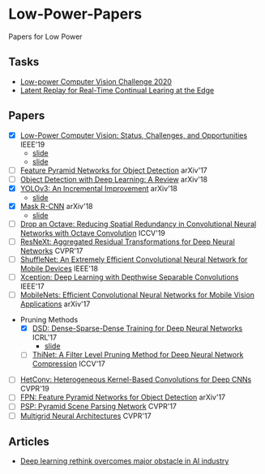 # Low-Power-Papers
Papers for Low Power

## Tasks

- [Low-power Computer Vision Challenge 2020](https://lpcv.ai/2020CVPR/ovic-track)
- [Latent Replay for Real-Time Continual Learing at the Edge](https://medium.com/continual-ai/latent-replay-for-real-time-continual-learing-at-the-edge-9a083c899856)

## Papers

- [x] [Low-Power Computer Vision: Status, Challenges, and Opportunities](https://ieeexplore.ieee.org/document/8693826) IEEE'19
    - [slide](https://docs.google.com/presentation/d/1DJSQJMr9i2xJ1jXZRKKK2w0_ANherkh_hJWK07a8X8M/edit?usp=sharing)
    - [slide](https://docs.google.com/presentation/d/1tPedZi8CNNnqssjehMIikDxaVOjGvBkB9kvET_U2YjU/edit?usp=sharing)
- [ ] [Feature Pyramid Networks for Object Detection](https://arxiv.org/pdf/1612.03144.pdf) arXiv'17
- [ ] [Object Detection with Deep Learning: A Review](https://arxiv.org/pdf/1807.05511.pdf) arXiv'18
- [x] [YOLOv3: An Incremental Improvement](https://arxiv.org/abs/1804.02767) arXiv'18
    - [slide](https://docs.google.com/presentation/d/1Bz0DGheO7xo7EU9z6pjYtIXqv_MVTpQLPGO6jdtB7Ww/edit?usp=sharing)
- [x] [Mask R-CNN](https://arxiv.org/abs/1703.06870) arXiv'18
    - [slide](https://docs.google.com/presentation/d/1wRyyQMWCFOVYw7zRxqD226zQdVKqaprrWrqikQ_9Jd0/edit?usp=sharing)
- [ ] [Drop an Octave: Reducing Spatial Redundancy in Convolutional Neural Networks with Octave Convolution](http://openaccess.thecvf.com/content_ICCV_2019/papers/Chen_Drop_an_Octave_Reducing_Spatial_Redundancy_in_Convolutional_Neural_Networks_ICCV_2019_paper.pdf) ICCV'19
- [ ] [ResNeXt: Aggregated Residual Transformations for Deep Neural Networks](https://arxiv.org/abs/1611.05431) CVPR'17
- [ ] [ShuffleNet: An Extremely Efficient Convolutional Neural Network for Mobile Devices](https://arxiv.org/abs/1707.01083) IEEE'18
- [ ] [Xception: Deep Learning with Depthwise Separable Convolutions](https://arxiv.org/abs/1610.02357) IEEE'17
- [ ] [MobileNets: Efficient Convolutional Neural Networks for Mobile Vision Applications](https://arxiv.org/abs/1704.04861) arXiv'17
- Pruning Methods
    - [x] [DSD: Dense-Sparse-Dense Training for Deep Neural Networks](https://arxiv.org/abs/1607.04381) ICRL'17
        - [slide](https://drive.google.com/open?id=19iIZbmaxwFnSQXK55i3T547HZ9rC990ltpprVt1h48o)
    - [ ] [ThiNet: A Filter Level Pruning Method for Deep Neural Network Compression](https://arxiv.org/abs/1707.06342) ICCV'17
- [ ] [HetConv: Heterogeneous Kernel-Based Convolutions for Deep CNNs](https://arxiv.org/abs/1903.04120) CVPR'19
- [ ] [FPN: Feature Pyramid Networks for Object Detection](https://arxiv.org/abs/1612.03144) arXiv'17
- [ ] [PSP: Pyramid Scene Parsing Network](https://arxiv.org/abs/1612.01105) CVPR'17
- [ ] [Multigrid Neural Architectures](https://arxiv.org/abs/1611.07661) CVPR'17

## Articles

- [Deep learning rethink overcomes major obstacle in AI industry](https://techxplore-com.cdn.ampproject.org/c/s/techxplore.com/news/2020-03-deep-rethink-major-obstacle-ai.amp)

